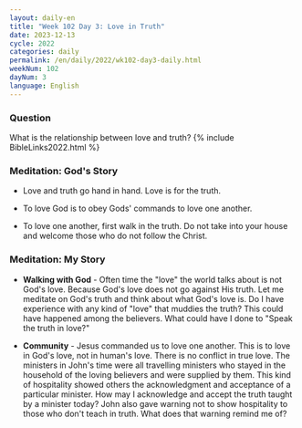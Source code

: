```yaml
---
layout: daily-en
title: "Week 102 Day 3: Love in Truth"
date: 2023-12-13
cycle: 2022
categories: daily
permalink: /en/daily/2022/wk102-day3-daily.html
weekNum: 102
dayNum: 3
language: English
---
```


### Question     
What is the relationship between love and truth?
{% include BibleLinks2022.html %} 

### Meditation: God's Story   
+ Love and truth go hand in hand. Love is for the truth. 

+ To love God is to obey Gods' commands to love one another. 

+ To love one another, first walk in the truth. Do not take into your house and welcome those who do not follow the Christ. 

### Meditation: My Story   
+ **Walking with God** - Often time the "love" the world talks about is not God's love. Because God's love does not go against His truth. Let me meditate on God's truth and think about what God's love is. Do I have experience with any kind of "love" that muddies the truth? This could have happened among the believers. What could have I done to "Speak the truth in love?" 

+ **Community** - Jesus commanded us to love one another. This is to love in God's love, not in human's love. There is no conflict in true love. The ministers in John's time were all travelling ministers who stayed in the household of the loving believers and were supplied by them. This kind of hospitality showed others the acknowledgment and acceptance of a particular minister. How may I acknowledge and accept the truth taught by a minister today? John also gave warning not to show hospitality to those who don't teach in truth. What does that warning remind me of? 
